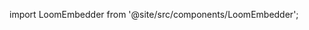 import LoomEmbedder from '@site/src/components/LoomEmbedder';

<LoomEmbedder 
    VLink='https://www.loom.com/embed/7722bbc5e7dc41ebb3fe29ecd4c3ff7b?sid=63036eb4-3d71-4446-9329-c5c8a821a467'>
</LoomEmbedder>
